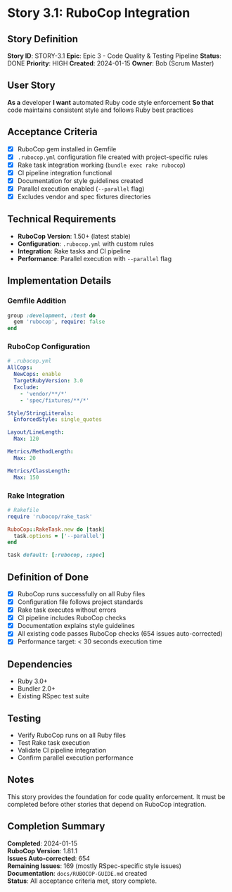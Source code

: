 # Story 3.1: RuboCop Integration

## Story Definition
**Story ID**: STORY-3.1
**Epic**: Epic 3 - Code Quality & Testing Pipeline
**Status**: DONE
**Priority**: HIGH
**Created**: 2024-01-15
**Owner**: Bob (Scrum Master)

## User Story
**As a** developer
**I want** automated Ruby code style enforcement
**So that** code maintains consistent style and follows Ruby best practices

## Acceptance Criteria
- [x] RuboCop gem installed in Gemfile
- [x] `.rubocop.yml` configuration file created with project-specific rules
- [x] Rake task integration working (`bundle exec rake rubocop`)
- [x] CI pipeline integration functional
- [x] Documentation for style guidelines created
- [x] Parallel execution enabled (`--parallel` flag)
- [x] Excludes vendor and spec fixtures directories

## Technical Requirements
- **RuboCop Version**: 1.50+ (latest stable)
- **Configuration**: `.rubocop.yml` with custom rules
- **Integration**: Rake tasks and CI pipeline
- **Performance**: Parallel execution with `--parallel` flag

## Implementation Details

### Gemfile Addition
```ruby
group :development, :test do
  gem 'rubocop', require: false
end
```

### RuboCop Configuration
```yaml
# .rubocop.yml
AllCops:
  NewCops: enable
  TargetRubyVersion: 3.0
  Exclude:
    - 'vendor/**/*'
    - 'spec/fixtures/**/*'

Style/StringLiterals:
  EnforcedStyle: single_quotes

Layout/LineLength:
  Max: 120

Metrics/MethodLength:
  Max: 20

Metrics/ClassLength:
  Max: 150
```

### Rake Integration
```ruby
# Rakefile
require 'rubocop/rake_task'

RuboCop::RakeTask.new do |task|
  task.options = ['--parallel']
end

task default: [:rubocop, :spec]
```

## Definition of Done
- [x] RuboCop runs successfully on all Ruby files
- [x] Configuration file follows project standards
- [x] Rake task executes without errors
- [x] CI pipeline includes RuboCop checks
- [x] Documentation explains style guidelines
- [x] All existing code passes RuboCop checks (654 issues auto-corrected)
- [x] Performance target: < 30 seconds execution time

## Dependencies
- Ruby 3.0+
- Bundler 2.0+
- Existing RSpec test suite

## Testing
- Verify RuboCop runs on all Ruby files
- Test Rake task execution
- Validate CI pipeline integration
- Confirm parallel execution performance

## Notes
This story provides the foundation for code quality enforcement. It must be completed before other stories that depend on RuboCop integration.

## Completion Summary
**Completed**: 2024-01-15  
**RuboCop Version**: 1.81.1  
**Issues Auto-corrected**: 654  
**Remaining Issues**: 169 (mostly RSpec-specific style issues)  
**Documentation**: `docs/RUBOCOP-GUIDE.md` created  
**Status**: All acceptance criteria met, story complete.
